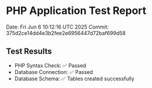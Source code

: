 # PHP Application Test Report
Date: Fri Jun  6 10:12:16 UTC 2025
Commit: 375d2ce14dd4e3b2fee2e6956447d72baf699d58

## Test Results
- PHP Syntax Check: ✅ Passed
- Database Connection: ✅ Passed
- Database Schema: ✅ Tables created successfully
